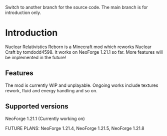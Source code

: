 Switch to another branch for the source code. The main branch is for introduction only.
# Introduction
Nuclear Relativistics Reborn is a Minecraft mod which reworks Nuclear Craft by tomdodd4598. It works on NeoForge 1.21.1 so far. More features will be implemented in the future!
## Features
The mod is currently WIP and unplayable. Ongoing works include textures rework, fluid and energy handling and so on.
## Supported versions
NeoForge 1.21.1 (Currently working on)

FUTURE PLANS: NeoForge 1.21.4, NeoForge 1.21.5, NeoForge 1.21.8
